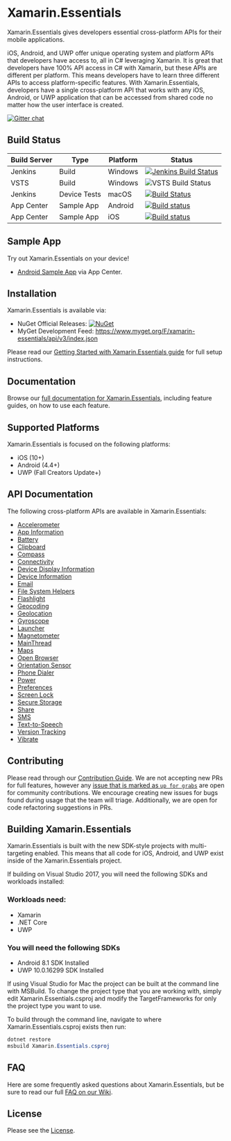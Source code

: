 # Xamarin.Essentials

Xamarin.Essentials gives developers essential cross-platform APIs for their mobile applications. 

iOS, Android, and UWP offer unique operating system and platform APIs that developers have access to, all in C# leveraging Xamarin. It is great that developers have 100% API access in C# with Xamarin, but these APIs are different per platform. This means developers have to learn three different APIs to access platform-specific features. With Xamarin.Essentials, developers have a single cross-platform API that works with any iOS, Android, or UWP application that can be accessed from shared code no matter how the user interface is created.

[![Gitter chat](https://badges.gitter.im/gitterHQ/gitter.png)](https://gitter.im/xamarin/Essentials)

## Build Status

| Build Server | Type         | Platform | Status                                                                                                                                                                                 |
|--------------|--------------|----------|----------------------------------------------------------------------------------------------------------------------------------------------------------------------------------------|
| Jenkins      | Build        | Windows  | [![Jenkins Build Status](https://jenkins.mono-project.com/buildStatus/icon?job=Components-Essentials)](https://jenkins.mono-project.com/view/Components/job/Components-Essentials/)        |
| VSTS         | Build        | Windows  | ![VSTS Build Status](https://devdiv.visualstudio.com/_apis/public/build/definitions/0bdbc590-a062-4c3f-b0f6-9383f67865ee/8538/badge?WT.mc_id=essentials-github-jamont)                                                   |
| Jenkins      | Device Tests | macOS    | [![Build Status](https://jenkins.mono-project.com/buildStatus/icon?job=Components-Essentials-DeviceTests-Mac)](https://jenkins.mono-project.com/job/Components-Essentials-DeviceTests-Mac) |
| App Center   | Sample App   | Android  | [![Build status](https://build.appcenter.ms/v0.1/apps/7a1f46ca-ba2f-477e-aacc-ff013c7d5f7a/branches/master/badge)](https://appcenter.ms) |
| App Center   | Sample App   | iOS      | [![Build status](https://build.appcenter.ms/v0.1/apps/43b39e9e-2b2b-482f-8afa-e9906334c85e/branches/master/badge)](https://appcenter.ms) |

## Sample App
Try out Xamarin.Essentials on your device!

* [Android Sample App](https://install.appcenter.ms/orgs/microsoft-liveplayer/apps/essentials-android/distribution_groups/public%20testers) via App Center.

## Installation

Xamarin.Essentials is available via:

* NuGet Official Releases: [![NuGet](https://img.shields.io/nuget/vpre/Xamarin.Essentials.svg?label=NuGet)](https://www.nuget.org/packages/Xamarin.Essentials)
* MyGet Development Feed: https://www.myget.org/F/xamarin-essentials/api/v3/index.json

Please read our [Getting Started with Xamarin.Essentials guide](https://docs.microsoft.com/xamarin/essentials/get-started?WT.mc_id=essentials-github-jamont) for full setup instructions.

## Documentation

Browse our [full documentation for Xamarin.Essentials](https://docs.microsoft.com/xamarin/essentials?WT.mc_id=essentials-github-jamont), including feature guides, on how to use each feature.

## Supported Platforms

Xamarin.Essentials is focused on the following platforms:

* iOS (10+)
* Android (4.4+)
* UWP (Fall Creators Update+)

## API Documentation

The following cross-platform APIs are available in Xamarin.Essentials:

* [Accelerometer](https://docs.microsoft.com/xamarin/essentials/accelerometer?WT.mc_id=essentials-github-jamont)
* [App Information](https://docs.microsoft.com/xamarin/essentials/app-information?WT.mc_id=essentials-github-jamont)
* [Battery](https://docs.microsoft.com/xamarin/essentials/battery?WT.mc_id=essentials-github-jamont)
* [Clipboard](https://docs.microsoft.com/xamarin/essentials/clipboard?WT.mc_id=essentials-github-jamont)
* [Compass](https://docs.microsoft.com/xamarin/essentials/compass?WT.mc_id=essentials-github-jamont)
* [Connectivity](https://docs.microsoft.com/xamarin/essentials/connectivity?WT.mc_id=essentials-github-jamont)
* [Device Display Information](https://docs.microsoft.com/xamarin/essentials/device-display?WT.mc_id=essentials-github-jamont)
* [Device Information](https://docs.microsoft.com/xamarin/essentials/device-information?WT.mc_id=essentials-github-jamont)
* [Email](https://docs.microsoft.com/xamarin/essentials/email?WT.mc_id=essentials-github-jamont)
* [File System Helpers](https://docs.microsoft.com/xamarin/essentials/file-system-helpers?WT.mc_id=essentials-github-jamont)
* [Flashlight](https://docs.microsoft.com/xamarin/essentials/flashlight?WT.mc_id=essentials-github-jamont)
* [Geocoding](https://docs.microsoft.com/xamarin/essentials/geocoding?WT.mc_id=essentials-github-jamont)
* [Geolocation](https://docs.microsoft.com/xamarin/essentials/geolocation?WT.mc_id=essentials-github-jamont)
* [Gyroscope](https://docs.microsoft.com/xamarin/essentials/gyroscope?WT.mc_id=essentials-github-jamont)
* [Launcher](https://docs.microsoft.com/xamarin/essentials/launcher?WT.mc_id=essentials-github-jamont)
* [Magnetometer](https://docs.microsoft.com/xamarin/essentials/magnetometer?WT.mc_id=essentials-github-jamont)
* [MainThread](https://docs.microsoft.com/xamarin/essentials/main-thread?WT.mc_id=essentials-github-jamont)
* [Maps](https://docs.microsoft.com/xamarin/essentials/maps?WT.mc_id=essentials-github-jamont)
* [Open Browser](https://docs.microsoft.com/xamarin/essentials/open-browser?WT.mc_id=essentials-github-jamont)
* [Orientation Sensor](https://docs.microsoft.com/xamarin/essentials/orientation-sensor?WT.mc_id=essentials-github-jamont)
* [Phone Dialer](https://docs.microsoft.com/xamarin/essentials/phone-dialer?WT.mc_id=essentials-github-jamont)
* [Power](https://docs.microsoft.com/xamarin/essentials/power?WT.mc_id=essentials-github-jamont)
* [Preferences](https://docs.microsoft.com/xamarin/essentials/preferences?WT.mc_id=essentials-github-jamont)
* [Screen Lock](https://docs.microsoft.com/xamarin/essentials/screen-lock?WT.mc_id=essentials-github-jamont)
* [Secure Storage](https://docs.microsoft.com/xamarin/essentials/secure-storage?WT.mc_id=essentials-github-jamont)
* [Share](https://docs.microsoft.com/xamarin/essentials/share?WT.mc_id=essentials-github-jamont)
* [SMS](https://docs.microsoft.com/xamarin/essentials/sms?WT.mc_id=essentials-github-jamont)
* [Text-to-Speech](https://docs.microsoft.com/xamarin/essentials/text-to-speech?WT.mc_id=essentials-github-jamont)
* [Version Tracking](https://docs.microsoft.com/xamarin/essentials/version-tracking?WT.mc_id=essentials-github-jamont)
* [Vibrate](https://docs.microsoft.com/xamarin/essentials/vibrate?WT.mc_id=essentials-github-jamont)

## Contributing

Please read through our [Contribution Guide](CONTRIBUTING.md). We are not accepting new PRs for full features, however any [issue that is marked as `up for grabs`](https://github.com/xamarin/Essentials/issues?q=is%3Aissue+is%3Aopen+label%3A%22up+for+grabs%22) are open for community contributions. We encourage creating new issues for bugs found during usage that the team will triage. Additionally, we are open for code refactoring suggestions in PRs.

## Building Xamarin.Essentials

Xamarin.Essentials is built with the new SDK-style projects with multi-targeting enabled. This means that all code for iOS, Android, and UWP exist inside of the Xamarin.Essentials project.

If building on Visual Studio 2017, you will need the following SDKs and workloads installed:

### Workloads need:

* Xamarin
* .NET Core
* UWP

### You will need the following SDKs

* Android 8.1 SDK Installed
* UWP 10.0.16299 SDK Installed

If using Visual Studio for Mac the project can be built at the command line with MSBuild. To change the project type that you are working with, simply edit Xamarin.Essentials.csproj and modify the TargetFrameworks for only the project type you want to use.

To build through the command line, navigate to where Xamarin.Essentials.csproj exists then run:

```csharp
dotnet restore
msbuild Xamarin.Essentials.csproj
```

## FAQ

Here are some frequently asked questions about Xamarin.Essentials, but be sure to read our full [FAQ on our Wiki](https://github.com/xamarin/Essentials/wiki#feature-faq).

## License

Please see the [License](LICENSE).
